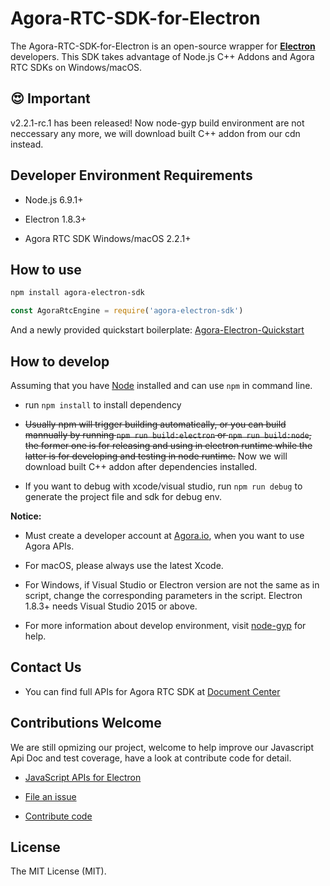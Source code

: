 # Agora-RTC-SDK-for-Electron

The Agora-RTC-SDK-for-Electron is an open-source wrapper for **[Electron](https://electronjs.org/)** developers. This SDK takes advantage of Node.js C++ Addons and Agora RTC SDKs on Windows/macOS.

## :heart_eyes: Important 

v2.2.1-rc.1 has been released! Now node-gyp build environment are not neccessary any more, we will download built C++ addon from our cdn instead.

## Developer Environment Requirements

- Node.js 6.9.1+

- Electron 1.8.3+

- Agora RTC SDK Windows/macOS 2.2.1+

## How to use

```sh
npm install agora-electron-sdk
```

```javascript
const AgoraRtcEngine = require('agora-electron-sdk')
```

And a newly provided quickstart boilerplate: [Agora-Electron-Quickstart](https://github.com/AgoraIO-Community/Agora-Electron-Quickstart)

## How to develop

Assuming that you have [Node](https://nodejs.org/en/download/) installed and can use `npm` in command line.

- run `npm install` to install dependency

- <del>Usually npm will trigger building automatically, or you can build mannually by running `npm run build:electron` or `npm run build:node`, the former one is for releasing and using in electron runtime while the latter is for developing and testing in node runtime.</del> Now we will download built C++ addon after dependencies installed.

- If you want to debug with xcode/visual studio, run `npm run debug` to generate the project file and sdk for debug env.

**Notice:**

- Must create a developer account at [Agora.io](https://dashboard.agora.io/signin), when you want to use Agora APIs.

- For macOS, please always use the latest Xcode.

- For Windows, if Visual Studio or Electron version are not the same as in script, change the corresponding parameters in the script. Electron 1.8.3+ needs Visual Studio 2015 or above.

- For more information about develop environment, visit [node-gyp](https://github.com/nodejs/node-gyp/blob/master/README.md) for help.

## Contact Us

- You can find full APIs for Agora RTC SDK at [Document Center](https://docs.agora.io/en/)

## Contributions Welcome

We are still opmizing our project, welcome to help improve our Javascript Api Doc and test coverage, have a look at contribute code for detail.

- [JavaScript APIs for Electron](./docs/apis.md)

- [File an issue](https://github.com/AgoraIO/Agora-RTC-SDK-for-Electron/issues)

- [Contribute code](./docs/contribuitions.md)

## License

The MIT License (MIT).
